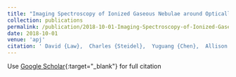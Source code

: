 ```yaml
---
title: "Imaging Spectroscopy of Ionized Gaseous Nebulae around Optically Faint AGNs at Redshift z ensuremathsim 2"
collection: publications
permalink: /publication/2018-10-01-Imaging-Spectroscopy-of-Ionized-Gaseous-Nebulae-around-Optically-Faint-AGNs-at-Redshift-z-ensuremathsim-2
date: 2018-10-01
venue: 'apj'
citation: ' David {Law},  Charles {Steidel},  Yuguang {Chen},  Allison {Strom},  Gwen {Rudie},  Ryan {Trainor}, &quot;Imaging Spectroscopy of Ionized Gaseous Nebulae around Optically Faint AGNs at Redshift z ensuremathsim 2.&quot; apj, 2018.'
---
```

Use [Google Scholar](https://scholar.google.com/scholar?q=Imaging+Spectroscopy+of+Ionized+Gaseous+Nebulae+around+Optically+Faint+AGNs+at+Redshift+z+ensuremathsim+2){:target="_blank"} for full citation